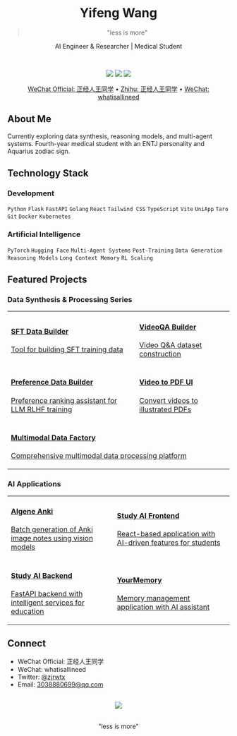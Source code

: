 <div align="center">

# Yifeng Wang

> "less is more"

<p>AI Engineer & Researcher | Medical Student</p>

<br>

<p>
  <a href="https://x.com/zjrwtx"><img src="https://img.shields.io/badge/Twitter-000000?style=for-the-badge&logo=twitter&logoColor=white"/></a>
  <a href="mailto:3038880699@qq.com"><img src="https://img.shields.io/badge/Email-000000?style=for-the-badge&logo=gmail&logoColor=white"/></a>
  <a href="https://github.com/zjrwtx"><img src="https://img.shields.io/badge/GitHub-000000?style=for-the-badge&logo=github&logoColor=white"/></a>
</p>

<p>
  <a href="https://mp.weixin.qq.com/s/iHMUPWsXQjUfImx-oCu53Q">WeChat Official: 正经人王同学</a> •
  <a href="https://www.zhihu.com/people/30-95-6-63">Zhihu: 正经人王同学</a> •
  <a href="#">WeChat: whatisallineed</a>
</p>

</div>

## About Me

Currently exploring data synthesis, reasoning models, and multi-agent systems. Fourth-year medical student with an ENTJ personality and Aquarius zodiac sign.

## Technology Stack

### Development
`Python` `Flask` `FastAPI` `Golang` `React` `Tailwind CSS` `TypeScript` `Vite` `UniApp` `Taro` `Git` `Docker` `Kubernetes`

### Artificial Intelligence
`PyTorch` `Hugging Face` `Multi-Agent Systems` `Post-Training` `Data Generation` `Reasoning Models` `Long Context Memory` `RL Scaling`

## Featured Projects

### Data Synthesis & Processing Series

<table>
  <tr>
    <td>
      <a href="https://github.com/zjrwtx/SFT-data-builder">
        <h4>SFT Data Builder</h4>
        <p>Tool for building SFT training data</p>
      </a>
    </td>
    <td>
      <a href="https://github.com/zjrwtx/VideoQA_databuilder">
        <h4>VideoQA Builder</h4>
        <p>Video Q&A dataset construction</p>
      </a>
    </td>
  </tr>
  <tr>
    <td>
      <a href="https://github.com/zjrwtx/preference_databuilder">
        <h4>Preference Data Builder</h4>
        <p>Preference ranking assistant for LLM RLHF training</p>
      </a>
    </td>
    <td>
      <a href="https://github.com/zjrwtx/videotopdf_ui">
        <h4>Video to PDF UI</h4>
        <p>Convert videos to illustrated PDFs</p>
      </a>
    </td>
  </tr>
  <tr>
    <td colspan="2">
      <a href="https://github.com/zjrwtx/Multimodal-data-factory-agent">
        <h4>Multimodal Data Factory</h4>
        <p>Comprehensive multimodal data processing platform</p>
      </a>
    </td>
  </tr>
</table>

### AI Applications

<table>
  <tr>
    <td>
      <a href="https://github.com/zjrwtx/AIgene_anki">
        <h4>AIgene Anki</h4>
        <p>Batch generation of Anki image notes using vision models</p>
      </a>
    </td>
    <td>
      <a href="https://github.com/zjrwtx/jwtdemo">
        <h4>Study AI Frontend</h4>
        <p>React-based application with AI-driven features for students</p>
      </a>
    </td>
  </tr>
  <tr>
    <td>
      <a href="https://github.com/zjrwtx/Pass_the_exam">
        <h4>Study AI Backend</h4>
        <p>FastAPI backend with intelligent services for education</p>
      </a>
    </td>
    <td>
      <a href="https://github.com/zjrwtx/yourmemory_v1">
        <h4>YourMemory</h4>
        <p>Memory management application with AI assistant</p>
      </a>
    </td>
  </tr>
</table>

## Connect

- WeChat Official: 正经人王同学
- WeChat: whatisallineed
- Twitter: [@zjrwtx](https://x.com/zjrwtx)
- Email: 3038880699@qq.com

<br>

<div align="center">
  <img src="https://github-readme-stats.vercel.app/api?username=zjrwtx&show_icons=true&theme=default&hide_border=true&count_private=true"/>
</div>

<br>

<div align="center">
  <p>"less is more"</p>
</div>
